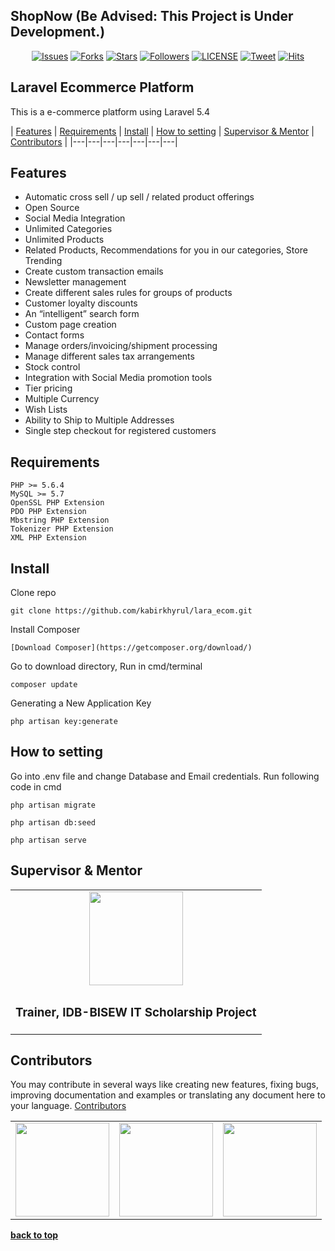 ## ShopNow (Be Advised: This Project is Under Development.)


<p align="center">
    <a href="https://github.com/kabirkhyrul/lara_ecom/issues">
        <img src="https://img.shields.io/github/issues/kabirkhyrul/laravel-ecommerce.svg"
            alt="Issues"></a>
     <a href="https://github.com/kabirkhyrul/lara_ecom/fork">
        <img src="https://img.shields.io/github/forks/kabirkhyrul/lara_ecom.svg?style=social&label=Fork"
            alt="Forks"></a>
    <a href="https://github.com/kabirkhyrul/lara_ecom/stargazers">
        <img src="https://img.shields.io/github/stars/kabirkhyrul/lara_ecom.svg?style=social&label=Stars"
            alt="Stars"></a>
    <a href="https://github.com/kabirkhyrul/">
        <img src="https://img.shields.io/github/followers/kabirkhyrul.svg?style=social&label=Follow"
            alt="Followers"></a>
    <a href="https://raw.githubusercontent.com/opengineer/laravel-ecommerce/master/LICENSE">
        <img src="https://img.shields.io/badge/license-MIT-blue.svg"
            alt="LICENSE"></a>
    <a href="https://twitter.com/intent/tweet?text=Wow:&url=%5Bobject%20Object%5D">
        <img src="https://img.shields.io/twitter/url/https/github.com/topengineer/laravel-ecommerce.svg?style=social"
            alt="Tweet"></a>
	  <a href="http://hits.dwyl.io/kabirkhyrul/intelligo">
    <img alt="Hits" src="http://hits.dwyl.io/kabirkhyrul/intelligo.svg">
 </a>
</p>


## Laravel Ecommerce Platform

This is a e-commerce platform using Laravel 5.4

| [Features][] | [Requirements][] | [Install][] | [How to setting][] | [Supervisor & Mentor][] | [Contributors][] |
|---|---|---|---|---|---|---|

## Features
- Automatic cross sell / up sell / related product offerings
- Open Source
- Social Media Integration
- Unlimited Categories
- Unlimited Products
- Related Products, Recommendations for you in our categories, Store Trending
- Create custom transaction emails
- Newsletter management
- Create different sales rules for groups of products
- Customer loyalty discounts
- An “intelligent” search form
- Custom page creation
- Contact forms
- Manage orders/invoicing/shipment processing
- Manage different sales tax arrangements
- Stock control
- Integration with Social Media promotion tools
- Tier pricing
- Multiple Currency
- Wish Lists
- Ability to Ship to Multiple Addresses
- Single step checkout for registered customers

## Requirements

	PHP >= 5.6.4
	MySQL >= 5.7
	OpenSSL PHP Extension
	PDO PHP Extension
	Mbstring PHP Extension
	Tokenizer PHP Extension
	XML PHP Extension

## Install

Clone repo

```
git clone https://github.com/kabirkhyrul/lara_ecom.git
```

Install Composer

```
[Download Composer](https://getcomposer.org/download/)

```
Go to download directory, Run in cmd/terminal
```
composer update
```
Generating a New Application Key
```
php artisan key:generate
```

## How to setting 

Go into .env file and change Database and Email credentials.
Run following code in cmd 

```
php artisan migrate
```

```
php artisan db:seed
```
	

```
php artisan serve
```
## Supervisor & Mentor
<table style="text-align: center;">
	<tr>
		<td>
			<a href="https://github.com/roobon"><img src="https://avatars1.githubusercontent.com/u/660515?s=460&v=4" alt="" width="150"></a>	
		</td>
		</tr>
	<tr>
		<td>
			<h3>Trainer, IDB-BISEW IT Scholarship  Project</h3>
		</td>
	</tr>
</table>
	
	
	
## Contributors

You may contribute in several ways like creating new features, fixing bugs, improving documentation and examples
or translating any document here to your language. 
<a href="https://github.com/kabirkhyrul/lara_ecom/graphs/contributors">Contributors</a>

<table style="text-align: center;">
	<tr>		
		<td>
			<a href="https://github.com/kabirkhyrul"><img src="https://avatars0.githubusercontent.com/u/44431386?s=400&v=4" alt="" width="150"></a>
		</td>		
		<td>
			<a href="https://github.com/nasimasheikh"><img src="https://avatars2.githubusercontent.com/u/52200293?s=400&v=4" alt="" width="150"></a>
		</td>			<td>
			<a href="https://github.com/reza1-web"><img src="https://avatars2.githubusercontent.com/u/52201009?s=400&v=4" alt="" width="150"></a>	
		</td>		
	</tr>
</table>



  


**[back to top](#Shopnow)**

[Features]:#features
[Requirements]:#requirements
[Install]:#install
[How to setting]:#how-to-setting
[Supervisor & Mentor]:#Supervisor-&-Mentor
[Contributors]:#contributors

